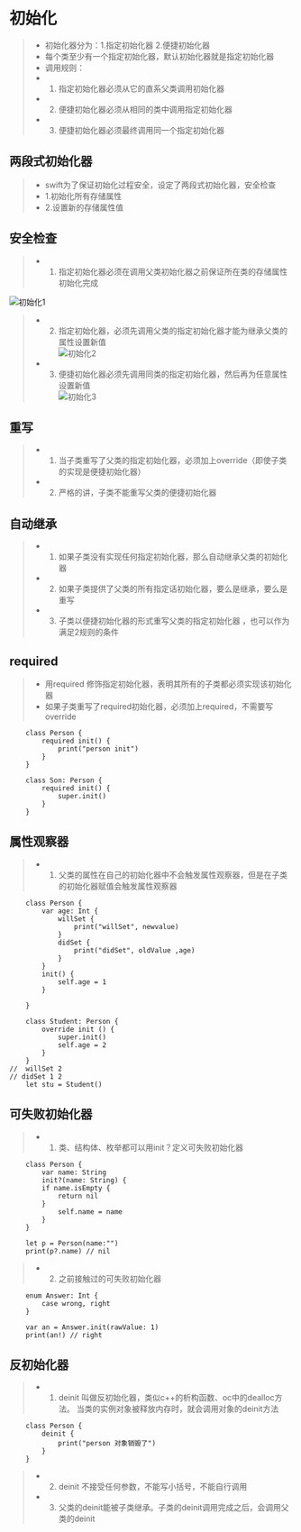 # 初始化
> - 初始化器分为：1.指定初始化器 2.便捷初始化器  
> - 每个类至少有一个指定初始化器，默认初始化器就是指定初始化器  
> - 调用规则：   
> -  1. 指定初始化器必须从它的直系父类调用初始化器  
> -  2. 便捷初始化器必须从相同的类中调用指定初始化器  
> -  3. 便捷初始化器必须最终调用同一个指定初始化器
>
## 两段式初始化器  
> - swift为了保证初始化过程安全，设定了两段式初始化器，安全检查  
> - 1.初始化所有存储属性  
> - 2.设置新的存储属性值    
   
## 安全检查  
> - 1. 指定初始化器必须在调用父类初始化器之前保证所在类的存储属性初始化完成

   ![初始化1](/Users/laiyongpeng/Desktop/技术分享文档/Study/Swift/初始化/初始化1.png)  
> - 2. 指定初始化器，必须先调用父类的指定初始化器才能为继承父类的属性设置新值  
	![初始化2](/Users/laiyongpeng/Desktop/技术分享文档/Study/Swift/初始化/初始化2.png)  
> - 3. 便捷初始化器必须先调用同类的指定初始化器，然后再为任意属性设置新值  
	![初始化3](/Users/laiyongpeng/Desktop/技术分享文档/Study/Swift/初始化/初始化3.png)

## 重写  
> - 1. 当子类重写了父类的指定初始化器，必须加上override（即使子类的实现是便捷初始化器）  
> - 2. 严格的讲，子类不能重写父类的便捷初始化器

## 自动继承  
> - 1. 如果子类没有实现任何指定初始化器，那么自动继承父类的初始化器  
> - 2. 如果子类提供了父类的所有指定话初始化器，要么是继承，要么是重写  
> - 3. 子类以便捷初始化器的形式重写父类的指定初始化器 ，也可以作为满足2规则的条件  

## required    
> - 用required 修饰指定初始化器，表明其所有的子类都必须实现该初始化器  
> - 如果子类重写了required初始化器，必须加上required，不需要写override 
		
		class Person {
			required init() {
				print("person init")
			}
		}
		
		class Son: Person {
			required init() {
				super.init()
			}
		}

## 属性观察器  
> - 1. 父类的属性在自己的初始化器中不会触发属性观察器，但是在子类的初始化器赋值会触发属性观察器    
		
		class Person {
			var age: Int {
				willSet {
					print("willSet", newvalue)
				}
				didSet {
					print("didSet", oldValue ,age)
				}
			}
			init() {
				self.age = 1
			}
		
		}
		
		class Student: Person {
			override init () {
				super.init()
				self.age = 2
			}
		}
	//	willSet 2
	// didSet 1 2
		let stu = Student()
	
## 可失败初始化器
> - 1. 类、结构体、枚举都可以用init？定义可失败初始化器
		
		class Person {
			var name: String
			init?(name: String) {
			if name.isEmpty {
				return nil
			}
				self.name = name
			}
		}
		
		let p = Person(name:"")
		print(p?.name) // nil
> - 2. 之前接触过的可失败初始化器  
	
		enum Answer: Int {
			case wrong, right
		}
		
		var an = Answer.init(rawValue: 1)
		print(an!) // right
## 反初始化器
> - 1. deinit 叫做反初始化器，类似c++的析构函数、oc中的dealloc方法。 当类的实例对象被释放内存时，就会调用对象的deinit方法
		
		class Person {
			deinit {
				print("person 对象销毁了")
			}
		}
> - 2. deinit 不接受任何参数，不能写小括号，不能自行调用  
> - 3. 父类的deinit能被子类继承。子类的deinit调用完成之后，会调用父类的deinit